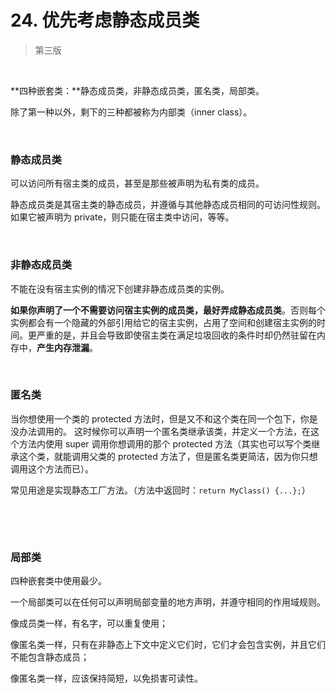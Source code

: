 # 24. 优先考虑静态成员类

> 第三版

​    

**四种嵌套类：**静态成员类，非静态成员类，匿名类，局部类。

除了第一种以外，剩下的三种都被称为内部类（inner class）。

​    

### 静态成员类

可以访问所有宿主类的成员，甚至是那些被声明为私有类的成员。

静态成员类是其宿主类的静态成员，并遵循与其他静态成员相同的可访问性规则。 如果它被声明为 private，则只能在宿主类中访问，等等。

​    

### 非静态成员类

不能在没有宿主实例的情况下创建非静态成员类的实例。

**如果你声明了一个不需要访问宿主实例的成员类，最好弄成静态成员类**。否则每个实例都会有一个隐藏的外部引用给它的宿主实例，占用了空间和创建宿主实例的时间。更严重的是，并且会导致即使宿主类在满足垃圾回收的条件时却仍然驻留在内存中，**产生内存泄漏**。

​    

### 匿名类

当你想使用一个类的 protected 方法时，但是又不和这个类在同一个包下，你是没办法调用的。
这时候你可以声明一个匿名类继承该类，并定义一个方法，在这个方法内使用 super 调用你想调用的那个 protected 方法（其实也可以写个类继承这个类，就能调用父类的 protected 方法了，但是匿名类更简洁，因为你只想调用这个方法而已）。

常见用途是实现静态工厂方法。（方法中返回时：`return MyClass() {...};`）

​    

​    

### 局部类

四种嵌套类中使用最少。

一个局部类可以在任何可以声明局部变量的地方声明，并遵守相同的作用域规则。

像成员类一样，有名字，可以重复使用；

像匿名类一样，只有在非静态上下文中定义它们时，它们才会包含实例，并且它们不能包含静态成员；

像匿名类一样，应该保持简短，以免损害可读性。


